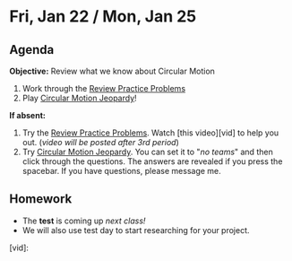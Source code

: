 Fri, Jan 22 / Mon, Jan 25
==================

Agenda
---------
**Objective:** Review what we know about Circular Motion

1. Work through the [Review Practice Problems][probs]
2. Play [Circular Motion Jeopardy][jeopardy]!


**If absent:**

 1. Try the [Review Practice Problems][probs].  Watch [this video][vid] to help you out.  (*video will be posted after 3rd period*)
 2. Try [Circular Motion Jeopardy][jeopardy].  You can set it to "*no teams*" and then click through the questions.  The answers are revealed if you press the spacebar.  If you have questions, please message me.

Homework 
-------------
- The **test** is coming up *next class!*
- We will also use test day to start researching for your project.

[probs]: https://avon.schoology.com/assignment/4586848637/
[jeopardy]: https://jeopardylabs.com/play/05-circular-motion
[vid]: 
<!--stackedit_data:
eyJoaXN0b3J5IjpbLTY2MDk1Mjc5MywtMTM3MTMxODAyOSwtMT
cxOTUzODE5LC05OTAwMDI1MTYsLTEzMjc2MjQxNzIsLTc5NjUw
NTg0NV19
-->